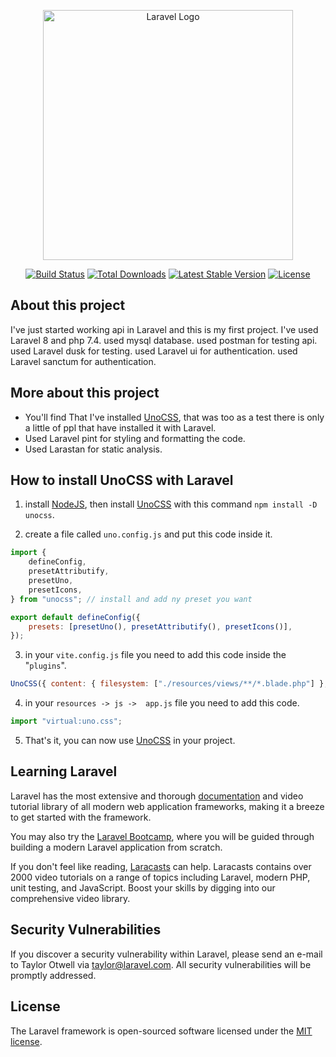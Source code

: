 <p align="center"><a href="https://laravel.com" target="_blank"><img src="https://raw.githubusercontent.com/laravel/art/master/logo-lockup/5%20SVG/2%20CMYK/1%20Full%20Color/laravel-logolockup-cmyk-red.svg" width="400" alt="Laravel Logo"></a></p>

<p align="center">
<a href="https://github.com/laravel/framework/actions"><img src="https://github.com/laravel/framework/workflows/tests/badge.svg" alt="Build Status"></a>
<a href="https://packagist.org/packages/laravel/framework"><img src="https://img.shields.io/packagist/dt/laravel/framework" alt="Total Downloads"></a>
<a href="https://packagist.org/packages/laravel/framework"><img src="https://img.shields.io/packagist/v/laravel/framework" alt="Latest Stable Version"></a>
<a href="https://packagist.org/packages/laravel/framework"><img src="https://img.shields.io/packagist/l/laravel/framework" alt="License"></a>
</p>

## About this project

I've just started working api in Laravel and this is my first project. I've used Laravel 8 and php 7.4. used mysql database. used postman for testing api. used Laravel dusk for testing. used Laravel ui for authentication. used Laravel sanctum for authentication.

## More about this project

* You'll find That I've installed [UnoCSS](https://unocss.dev), that was too as a test there is only a little of ppl that have installed it with Laravel.
* Used Laravel pint for styling and formatting the code.
* Used Larastan for static analysis.

## How to install UnoCSS with Laravel

1. install [NodeJS](https://nodejs.org/en/), then install [UnoCSS](https://unocss.dev) with this command `npm install -D unocss`.

2. create a file called `uno.config.js` and put this code inside it.

```js
import {
    defineConfig,
    presetAttributify,
    presetUno,
    presetIcons,
} from "unocss"; // install and add ny preset you want

export default defineConfig({
    presets: [presetUno(), presetAttributify(), presetIcons()],
});
```

3. in your `vite.config.js` file you need to add this code inside the "`plugins`".

```js
UnoCSS({ content: { filesystem: ["./resources/views/**/*.blade.php"] },}),
```

4. in your `resources -> js ->  app.js` file you need to add this code.

```js
import "virtual:uno.css";
```

5. That's it, you can now use [UnoCSS](https://unocss.dev) in your project.

## Learning Laravel

Laravel has the most extensive and thorough [documentation](https://laravel.com/docs) and video tutorial library of all modern web application frameworks, making it a breeze to get started with the framework.

You may also try the [Laravel Bootcamp](https://bootcamp.laravel.com), where you will be guided through building a modern Laravel application from scratch.

If you don't feel like reading, [Laracasts](https://laracasts.com) can help. Laracasts contains over 2000 video tutorials on a range of topics including Laravel, modern PHP, unit testing, and JavaScript. Boost your skills by digging into our comprehensive video library.

## Security Vulnerabilities

If you discover a security vulnerability within Laravel, please send an e-mail to Taylor Otwell via [taylor@laravel.com](mailto:taylor@laravel.com). All security vulnerabilities will be promptly addressed.

## License

The Laravel framework is open-sourced software licensed under the [MIT license](https://opensource.org/licenses/MIT).
